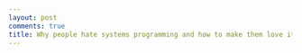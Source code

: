 ```yaml
---
layout: post
comments: true
title: Why people hate systems programming and how to make them love it
---
```


